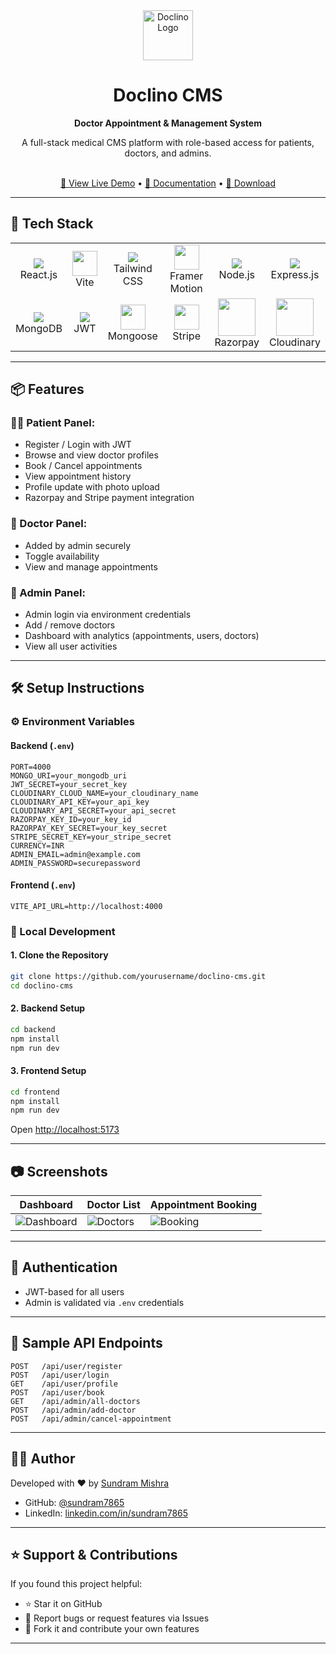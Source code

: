 <div align="center">
  <img src="https://img.icons8.com/external-flat-icons-inmotus-design/67/000000/external-hospital-medical-flat-icons-inmotus-design.png" width="80" height="80" alt="Doclino Logo" />
  <h1>Doclino CMS</h1>
  <p><strong>Doctor Appointment & Management System</strong></p>
  <p>A full-stack medical CMS platform with role-based access for patients, doctors, and admins.</p>
  <br/>
  <a href="#">🧠 View Live Demo</a> • <a href="#">📘 Documentation</a> • <a href="#">📂 Download</a>
</div>

---

## 🚀 Tech Stack 
<table>
<tr>
  <td align="center"><img src="https://img.icons8.com/color/48/000000/react-native.png"/><br/>React.js</td>
  <td align="center"><img src="https://vitejs.dev/logo.svg" width="40"/><br/>Vite</td>
  <td align="center"><img src="https://img.icons8.com/color/48/000000/tailwindcss.png"/><br/>Tailwind CSS</td>
  <td align="center"><img src="https://raw.githubusercontent.com/framer/logos/62f0a2798ac9b83961f48a3bc80a295b038a4ee0/static/svgs/logo.svg" width="40"/><br/>Framer Motion</td>
  <td align="center"><img src="https://img.icons8.com/color/48/000000/nodejs.png"/><br/>Node.js</td>
  <td align="center"><img src="https://img.icons8.com/external-tal-revivo-color-tal-revivo/48/null/external-express-js-a-minimal-and-flexible-node-js-web-application-framework-logo-color-tal-revivo.png"/><br/>Express.js</td>
</tr>
<tr>
  <td align="center"><img src="https://img.icons8.com/color/48/000000/mongodb.png"/><br/>MongoDB</td>
  <td align="center"><img src="https://img.icons8.com/ios-filled/50/000000/jwt.png"/><br/>JWT</td>
  <td align="center"><img src="https://avatars.githubusercontent.com/u/5658226?s=200&v=4" width="40"/><br/>Mongoose</td>
  <td align="center"><img src="https://cdn.worldvectorlogo.com/logos/stripe-4.svg" width="40"/><br/>Stripe</td>
  <td align="center"><img src="https://upload.wikimedia.org/wikipedia/commons/5/59/Razorpay_logo.svg" width="60"/><br/>Razorpay</td>
  <td align="center"><img src="https://res.cloudinary.com/cloudinary-marketing/image/upload/v1640153628/brand/Cloudinary_Logo_Stacked_Black_knluhv.svg" width="60"/><br/>Cloudinary</td>
</tr>
</table>

---

## 📦 Features

### 👨‍⚕️ Patient Panel:

* Register / Login with JWT
* Browse and view doctor profiles
* Book / Cancel appointments
* View appointment history
* Profile update with photo upload
* Razorpay and Stripe payment integration

### 🯪 Doctor Panel:

* Added by admin securely
* Toggle availability
* View and manage appointments

### 🔐 Admin Panel:

* Admin login via environment credentials
* Add / remove doctors
* Dashboard with analytics (appointments, users, doctors)
* View all user activities

---

## 🛠️ Setup Instructions

### ⚙️ Environment Variables

#### Backend (`.env`)

```env
PORT=4000
MONGO_URI=your_mongodb_uri
JWT_SECRET=your_secret_key
CLOUDINARY_CLOUD_NAME=your_cloudinary_name
CLOUDINARY_API_KEY=your_api_key
CLOUDINARY_API_SECRET=your_api_secret
RAZORPAY_KEY_ID=your_key_id
RAZORPAY_KEY_SECRET=your_key_secret
STRIPE_SECRET_KEY=your_stripe_secret
CURRENCY=INR
ADMIN_EMAIL=admin@example.com
ADMIN_PASSWORD=securepassword
```

#### Frontend (`.env`)

```env
VITE_API_URL=http://localhost:4000
```

### 🧪 Local Development

#### 1. Clone the Repository

```bash
git clone https://github.com/yourusername/doclino-cms.git
cd doclino-cms
```

#### 2. Backend Setup

```bash
cd backend
npm install
npm run dev
```

#### 3. Frontend Setup

```bash
cd frontend
npm install
npm run dev
```

Open [http://localhost:5173](http://localhost:5173)

---

## 📷 Screenshots

| Dashboard                                 | Doctor List                           | Appointment Booking                   |
| ----------------------------------------- | ------------------------------------- | ------------------------------------- |
| ![Dashboard](./screenshots/dashboard.png) | ![Doctors](./screenshots/doctors.png) | ![Booking](./screenshots/booking.png) |

---

## 🔐 Authentication

* JWT-based for all users
* Admin is validated via `.env` credentials

---

## 📂 Sample API Endpoints

```
POST   /api/user/register
POST   /api/user/login
GET    /api/user/profile
POST   /api/user/book
GET    /api/admin/all-doctors
POST   /api/admin/add-doctor
POST   /api/admin/cancel-appointment
```

---

## 👨‍💼 Author

Developed with ❤️ by [Sundram Mishra](https://github.com/sundram7865)

* GitHub: [@sundram7865](https://github.com/sundram7865)
* LinkedIn: [linkedin.com/in/sundram7865](https://www.linkedin.com/in/sundram7865)

---

## ⭐ Support & Contributions

If you found this project helpful:

* ⭐ Star it on GitHub
* 🐛 Report bugs or request features via Issues
* 🍛 Fork it and contribute your own features

---
